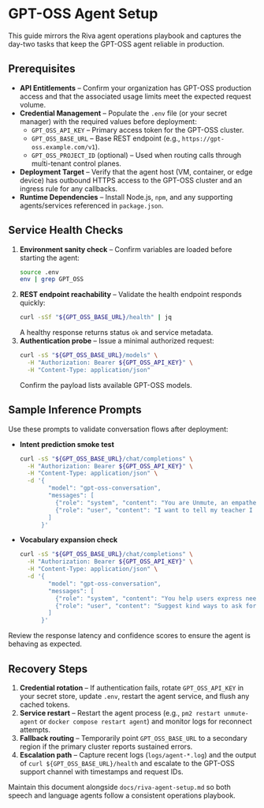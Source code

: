 # GPT-OSS Agent Setup

This guide mirrors the Riva agent operations playbook and captures the day-two tasks that keep the GPT-OSS agent reliable in production.

## Prerequisites

- **API Entitlements** – Confirm your organization has GPT-OSS production access and that the associated usage limits meet the expected request volume.
- **Credential Management** – Populate the `.env` file (or your secret manager) with the required values before deployment:
  - `GPT_OSS_API_KEY` – Primary access token for the GPT-OSS cluster.
  - `GPT_OSS_BASE_URL` – Base REST endpoint (e.g., `https://gpt-oss.example.com/v1`).
  - `GPT_OSS_PROJECT_ID` (optional) – Used when routing calls through multi-tenant control planes.
- **Deployment Target** – Verify that the agent host (VM, container, or edge device) has outbound HTTPS access to the GPT-OSS cluster and an ingress rule for any callbacks.
- **Runtime Dependencies** – Install Node.js, `npm`, and any supporting agents/services referenced in `package.json`.

## Service Health Checks

1. **Environment sanity check** – Confirm variables are loaded before starting the agent:
   ```bash
   source .env
   env | grep GPT_OSS
   ```
2. **REST endpoint reachability** – Validate the health endpoint responds quickly:
   ```bash
   curl -sSf "${GPT_OSS_BASE_URL}/health" | jq
   ```
   A healthy response returns status `ok` and service metadata.
3. **Authentication probe** – Issue a minimal authorized request:
   ```bash
   curl -sS "${GPT_OSS_BASE_URL}/models" \
     -H "Authorization: Bearer ${GPT_OSS_API_KEY}" \
     -H "Content-Type: application/json"
   ```
   Confirm the payload lists available GPT-OSS models.

## Sample Inference Prompts

Use these prompts to validate conversation flows after deployment:

- **Intent prediction smoke test**
  ```bash
  curl -sS "${GPT_OSS_BASE_URL}/chat/completions" \
    -H "Authorization: Bearer ${GPT_OSS_API_KEY}" \
    -H "Content-Type: application/json" \
    -d '{
          "model": "gpt-oss-conversation",
          "messages": [
            {"role": "system", "content": "You are Unmute, an empathetic AAC assistant."},
            {"role": "user", "content": "I want to tell my teacher I need a break."}
          ]
        }'
  ```
- **Vocabulary expansion check**
  ```bash
  curl -sS "${GPT_OSS_BASE_URL}/chat/completions" \
    -H "Authorization: Bearer ${GPT_OSS_API_KEY}" \
    -H "Content-Type: application/json" \
    -d '{
          "model": "gpt-oss-conversation",
          "messages": [
            {"role": "system", "content": "You help users express needs in clear phrases."},
            {"role": "user", "content": "Suggest kind ways to ask for help with homework."}
          ]
        }'
  ```

Review the response latency and confidence scores to ensure the agent is behaving as expected.

## Recovery Steps

1. **Credential rotation** – If authentication fails, rotate `GPT_OSS_API_KEY` in your secret store, update `.env`, restart the agent service, and flush any cached tokens.
2. **Service restart** – Restart the agent process (e.g., `pm2 restart unmute-agent` or `docker compose restart agent`) and monitor logs for reconnect attempts.
3. **Fallback routing** – Temporarily point `GPT_OSS_BASE_URL` to a secondary region if the primary cluster reports sustained errors.
4. **Escalation path** – Capture recent logs (`logs/agent-*.log`) and the output of `curl ${GPT_OSS_BASE_URL}/health` and escalate to the GPT-OSS support channel with timestamps and request IDs.

Maintain this document alongside `docs/riva-agent-setup.md` so both speech and language agents follow a consistent operations playbook.
